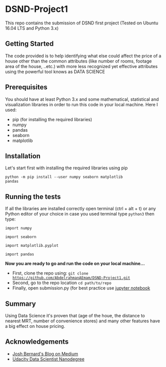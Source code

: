 # DSND-Project1
This repo contains the submission of DSND first project (Tested on Ubuntu 16.04 LTS and Python 3.x)

## Getting Started
The code provided is to help identifying what else could affect the price of a house other than the common attributes
(like number of rooms, footage area of the house, ..etc.) with more less recognized yet effective attributes using the
powerful tool knows as DATA SCIENCE

## Prerequisites
You should have at least Python 3.x and some mathematical, statistical and visualization libraries in order to run this code in your local machine.
Here I used: 
- pip (for installing the required libraries)
- numpy
- pandas
- seaborn
- matplotlib

## Installation
Let's start first with installing the required libraries using pip

<code>python -m pip install --user numpy seaborn matplotlib pandas</code>

## Running the tests
If all the libraries are installed correctly open terminal (ctrl + alt + t) or any Python editor of your choice
in case you used terminal type <code>python3</code> then type:

  <code>import numpy</code>
  
  <code>import seaborn</code>
  
  <code>import matplotlib.pyplot</code>
  
  <code>import pandas</code>

**Now you are ready to go and run the code on your local machine...**

- First, clone the repo using: <code>git clone https://github.com/AbdelrahmanAEmam/DSND-Project1.git</code>
- Second, go to the repo location <code>cd path/to/repo</code>
- Finally, open submission.py (for best practice use [jupyter notebook](https://jupyter.org/install)

## Summary
Using Data Science it's proven that (age of the houe, the distance to nearest MRT, number of convenience stores) 
and many other features have a big effect on house pricing.

## Acknowledgements
- [Josh Bernard's Blog on Medium](https://medium.com/@josh_2774/how-do-you-become-a-developer-5ef1c1c68711)
- [Udacity Data Scientist Nanodegree](https://www.udacity.com/course/data-scientist-nanodegree--nd025)
